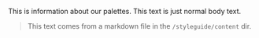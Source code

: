 This is information about our palettes. This text is just normal body text.

> This text comes from a markdown file in the `/styleguide/content` dir.
